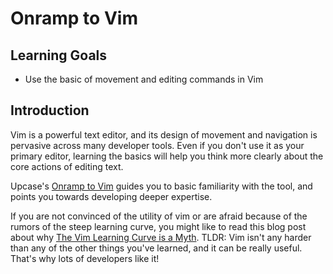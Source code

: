 # Onramp to Vim

## Learning Goals

- Use the basic of movement and editing commands in Vim

## Introduction

Vim is a powerful text editor, and its design of movement and navigation is pervasive across many developer tools. Even if you don't use it as your primary editor, learning the basics will help you think more clearly about the core actions of editing text.

Upcase's [Onramp to Vim](https://thoughtbot.com/upcase/onramp-to-vim) guides you to basic familiarity with the tool, and points you towards developing deeper expertise.

If you are not convinced of the utility of vim or are afraid because of the rumors of the steep learning curve, you might like to read this blog post about why [The Vim Learning Curve is a Myth](https://thoughtbot.com/blog/the-vim-learning-curve-is-a-myth). TLDR: Vim isn't any harder than any of the other things you've learned, and it can be really useful. That's why lots of developers like it!
